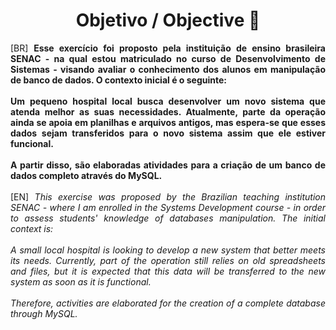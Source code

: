 <div align="center">
  <h1>Objetivo / Objective 💭 
  </h1>
</div>

<div align="justify">
[BR]
  <strong>
Esse exercício foi proposto pela instituição de ensino brasileira SENAC - na qual estou matriculado no curso de Desenvolvimento de Sistemas - visando avaliar o conhecimento dos alunos em manipulação de banco de dados. O contexto inicial é o seguinte:
<br><br>
Um pequeno hospital local busca desenvolver um novo sistema que atenda melhor as suas necessidades. Atualmente, parte da operação ainda se apoia em planilhas e arquivos antigos, mas espera-se que esses dados sejam transferidos para o novo sistema assim que ele estiver funcional.
<br><br>
A partir disso, são elaboradas atividades para a criação de um banco de dados completo através do MySQL.
  </strong>
  <br><br>
[EN]
  <em>
This exercise was proposed by the Brazilian teaching institution SENAC - where I am enrolled in the Systems Development course - in order to assess students' knowledge of databases manipulation. The initial context is:
<br><br>
A small local hospital is looking to develop a new system that better meets its needs. Currently, part of the operation still relies on old spreadsheets and files, but it is expected that this data will be transferred to the new system as soon as it is functional.
<br><br>
Therefore, activities are elaborated for the creation of a complete database through MySQL.
  </em>
</div>
